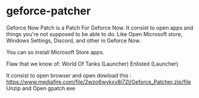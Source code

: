 # geforce-patcher
Geforce Now Patch is a Patch For Geforce Now.
It consist to open apps and things you're not supposed to be able to do.
Like Open Microsoft store, Windows Settings, Discord, and other in Geforce Now.

You can so install Microsoft Store apps.

Flaw that we know of:
World Of Tanks (Launcher)
Enlisted (Launcher)

It consist to open browser and open dowload this : https://www.mediafire.com/file/2wzo6wykxv8i72l/Geforce_Patcher.zip/file 
Unzip and Open gpatch.exe



